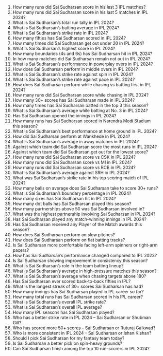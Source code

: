 1. How many runs did Sai Sudharsan score in his last 3 IPL matches?  
2. How many runs did Sai Sudharsan score in his last 5 matches in IPL 2024?  
3. What is Sai Sudharsan’s total run tally in IPL 2024?  
4. What is Sai Sudharsan’s batting average in IPL 2024?  
5. What is Sai Sudharsan’s strike rate in IPL 2024?  
6. How many fifties has Sai Sudharsan scored in IPL 2024?  
7. How many times did Sai Sudharsan get out under 20 in IPL 2024?  
8. What is Sai Sudharsan’s highest score in IPL 2024?  
9. How many boundaries (4s and 6s) has Sai Sudharsan hit in IPL 2024?  
10. In how many matches did Sai Sudharsan remain not out in IPL 2024?  
11. What is Sai Sudharsan’s performance in powerplay overs in IPL 2024?  
12. How does Sai Sudharsan perform in middle overs in IPL 2024?  
13. What is Sai Sudharsan’s strike rate against spin in IPL 2024?  
14. What is Sai Sudharsan’s strike rate against pace in IPL 2024?  
15. How does Sai Sudharsan perform while chasing vs batting first in IPL 2024?  
16. How many runs did Sai Sudharsan score while chasing in IPL 2024?  
17. How many 30+ scores has Sai Sudharsan made in IPL 2024?  
18. How many times has Sai Sudharsan batted in the top 3 this season?  
19. What is Sai Sudharsan’s average while batting at No. 3 in IPL 2024?  
20. Has Sai Sudharsan opened the innings in IPL 2024?  
21. How many runs has Sai Sudharsan scored in Narendra Modi Stadium this season?  
22. What is Sai Sudharsan’s best performance at home ground in IPL 2024?  
23. How did Sai Sudharsan perform at Wankhede in IPL 2024?  
24. What is Sai Sudharsan’s average in away matches in IPL 2024?  
25. Against which team did Sai Sudharsan score the most runs in IPL 2024?  
26. Against which team did Sai Sudharsan get out for the lowest score?  
27. How many runs did Sai Sudharsan score vs CSK in IPL 2024?  
28. How many runs did Sai Sudharsan score vs MI in IPL 2024?  
29. How many runs did Sai Sudharsan score vs RCB in IPL 2024?  
30. What is Sai Sudharsan’s average against SRH in IPL 2024?  
31. What was Sai Sudharsan’s strike rate in his top scoring match of IPL 2024?  
32. How many balls on average does Sai Sudharsan take to score 30+ runs?  
33. What is Sai Sudharsan’s boundary percentage in IPL 2024?  
34. How many sixes has Sai Sudharsan hit in IPL 2024?  
35. How many dot balls has Sai Sudharsan played this season?  
36. How many partnerships above 50 was Sai Sudharsan involved in?  
37. What was the highest partnership involving Sai Sudharsan in IPL 2024?  
38. Has Sai Sudharsan played any match-winning innings in IPL 2024?  
39. Has Sai Sudharsan received any Player of the Match awards this season?  
40. How does Sai Sudharsan perform on slow pitches?  
41. How does Sai Sudharsan perform on flat batting tracks?  
42. Is Sai Sudharsan more comfortable facing left-arm spinners or right-arm pacers?  
43. How has Sai Sudharsan’s performance changed compared to IPL 2023?  
44. Is Sai Sudharsan showing improvement in consistency this season?  
45. What is Sai Sudharsan’s role in the team batting lineup?  
46. What is Sai Sudharsan’s average in high-pressure matches this season?  
47. What is Sai Sudharsan’s average when chasing targets above 180?  
48. Has Sai Sudharsan ever scored back-to-back fifties in IPL?  
49. What is the longest streak of 30+ scores Sai Sudharsan has had?  
50. How many innings has Sai Sudharsan played in IPL career so far?  
51. How many total runs has Sai Sudharsan scored in his IPL career?  
52. What is Sai Sudharsan’s overall IPL strike rate?  
53. What is Sai Sudharsan’s overall IPL average?  
54. How many IPL seasons has Sai Sudharsan played?  
55. Who has a better strike rate in IPL 2024 – Sai Sudharsan or Shubman Gill?  
56. Who has scored more 50+ scores – Sai Sudharsan or Ruturaj Gaikwad?  
57. Who is more consistent in IPL 2024 – Sai Sudharsan or Ishan Kishan?  
58. Should I pick Sai Sudharsan for my fantasy team today?  
59. Is Sai Sudharsan a better pick on spin-heavy grounds?  
60. Can Sai Sudharsan finish among the top 10 run-scorers in IPL 2024?